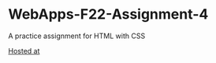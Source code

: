 # WebApps-F22-Assignment-4
A practice assignment for HTML with CSS


[Hosted at](https://44-563-web-apps-f22.github.io/44563-webapps-assignment-4-tejapathuri/opera.html)
